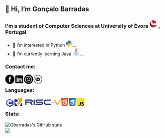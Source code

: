 ## 👋 Hi, I’m Gonçalo Barradas
### I'm a student of Computer Sciences at University of Évora  [<img width="25px" src="https://github.com/GBarradas/GBarradas/blob/main/img/logoUEvora.png?raw=true">](https://www.uevora.pt/)  , Portugal
  - 👀 I’m interested in      Python  [<img alt="java" width="20px" src="https://github.com/GBarradas/GBarradas/blob/main/img/python.png?raw=true">](https://github.com/GBarradas/GBarradas/blob/main/img/python.png?raw=true)...
- 🌱 I’m currently learning Java  [<img alt="java" width="25px" src="https://github.com/GBarradas/GBarradas/blob/main/img/javal.png?raw=true">](https://github.com/GBarradas/GBarradas/blob/main/img/java.png?raw=true)...

### Contact me:
[<img align="left" alt="codeSTACKr.com" width="30px" src="https://github.com/GBarradas/GBarradas/blob/main/img/facelogo.png?raw=true" />](https://www.facebook.com/goncalo.barradas.96)
[ <img align="left" alt="codeSTACKr.com" width="30px" src="https://github.com/GBarradas/GBarradas/blob/main/img/linkedin.png?raw=true" />](https://www.linkedin.com/in/gon%C3%A7alo-barradas-473b991bb/)
[ <img align="left" alt="codeSTACKr.com" width="30px" src="https://github.com/GBarradas/GBarradas/blob/main/img/instagram.png?raw=true" />](https://www.instagram.com/gonbarradas/)
[ <img align="left" alt="codeSTACKr.com" width="30px" src="https://github.com/GBarradas/GBarradas/blob/main/img/email.png?raw=true" />](https://gbarradas.github.io/profile/mail.html)
<br>
### Languages:
[<img align="left" alt="c-programing language" width="30px" src="https://github.com/GBarradas/GBarradas/blob/main/img/c.png?raw=true" />]()
[<img align="left" alt="Risc-V" width="150px" src="https://github.com/GBarradas/GBarradas/blob/main/img/RISC-V-logo.png?raw=true" />]()
[<img align="left" alt="HTML5" width="23px" src="https://github.com/GBarradas/GBarradas/blob/main/img/html.png?raw=true"/>]()
[<img align="left" alt="CSS3" width="26px" src="https://github.com/GBarradas/GBarradas/blob/main/img/css.png?raw=true" />]()
[<img align="left" alt="JS" width="26px" src="https://github.com/GBarradas/GBarradas/blob/main/img/JavaScript.png?raw=true" />]()
<br>
### Stats:
![Gbarradas's GitHub stats](https://github-readme-stats.vercel.app/api?username=Gbarradas&show_icons=true&theme=dark&count_private=true)
<a href="https://github.com/anuraghazra/github-readme-stats"><br>
  <img align="center" src="https://github-readme-stats.vercel.app/api/top-langs/?username=Gbarradas&langs_count=8&hide=TeX,roff,shell&theme=dark&count_private=true" />
</a>


